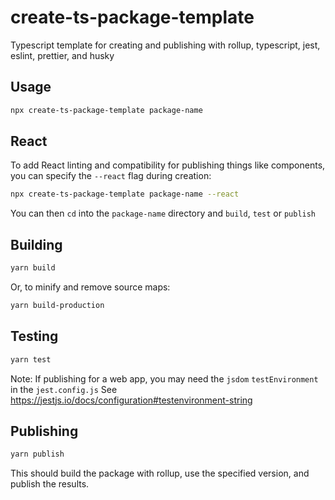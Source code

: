 # create-ts-package-template

Typescript template for creating and publishing with rollup, typescript, jest, eslint, prettier, and husky

## Usage

```sh
npx create-ts-package-template package-name
```

## React

To add React linting and compatibility for publishing things like components, you can specify the
`--react` flag during creation:

```sh
npx create-ts-package-template package-name --react
```

You can then `cd` into the `package-name` directory and `build`, `test` or `publish`

## Building

```sh
yarn build
```

Or, to minify and remove source maps:

```sh
yarn build-production
```

## Testing

```sh
yarn test
```

Note: If publishing for a web app, you may need the `jsdom` `testEnvironment` in the `jest.config.js`
See https://jestjs.io/docs/configuration#testenvironment-string

## Publishing

```sh
yarn publish
```

This should build the package with rollup, use the specified version, and publish the results.
